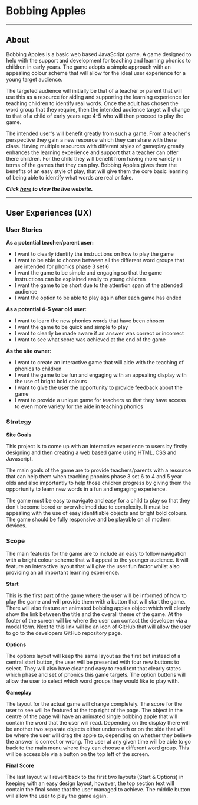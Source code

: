 # Bobbing Apples

---

## About

Bobbing Apples is a basic web based JavaScript game. A game designed to help with the support and development for teaching and learning phonics to children in early years. The game adopts a simple approach with an appealing colour scheme that will allow for the ideal user experience for a young target audience.

The targeted audience will initially be that of a teacher or parent that will use this as a resource for aiding and supporting the learning experience for teaching children to identify real words. Once the adult has chosen the word group that they require, then the intended audience target will change to that of a child of early years age 4-5 who will then proceed to play the game.

The intended user's will benefit greatly from such a game. From a teacher's perspective they gain a new resource which they can share with there class. Having multiple resources with different styles of gameplay greatly enhances the learning experience and support that a teacher can offer there children. For the child they will benefit from having more variety in terms of the games that they can play. Bobbing Apples gives them the benefits of an easy style of play, that will give them the core basic learning of being able to identify what words are real or fake.

***Click **[here]()** to view the live website.***

---

## User Experiences (UX)

### **User Stories**

**As a potential teacher/parent user:**

+ I want to clearly identify the instructions on how to play the game
+ I want to be able to choose between all the different word groups that are intended for phonics phase 3 set 6
+ I want the game to be simple and engaging so that the game instructions can be explained easily to young children
+ I want the game to be short due to the attention span of the attended audience
+ I want the option to be able to play again after each game has ended

**As a potential 4-5 year old user:**

+ I want to learn the new phonics words that have been chosen
+ I want the game to be quick and simple to play
+ I want to clearly be made aware if an answer was correct or incorrect
+ I want to see what score was achieved at the end of the game

**As the site owner:**

+ I want to create an interactive game that will aide with the teaching of phonics to children
+ I want the game to be fun and engaging with an appealing display with the use of bright bold colours
+ I want to give the user the opportunity to provide feedback about the game
+ I want to provide a unique game for teachers so that they have access to even more variety for the aide in teaching phonics

### **Strategy**

**Site Goals**

This project is to come up with an interactive experience to users by firstly designing and then creating a web based game using HTML, CSS and Javascript.

The main goals of the game are to provide teachers/parents with a resource that can help them when teaching phonics phase 3 set 6 to 4 and 5 year olds and also importantly to help those children progress by giving them the opportunity to learn new words in a fun and engaging experience.

The game must be easy to navigate and easy for a child to play so that they don't become bored or overwhelmed due to complexity. It must be appealing with the use of easy identifiable objects and bright bold colours. The game should be fully responsive and be playable on all modern devices.

### **Scope**

The main features for the game are to include an easy to follow navigation with a bright colour scheme that will appeal to the younger audience. It will feature an interactive layout that will give the user fun factor whilst also providing an all important learning experience.

**Start**

This is the first part of the game where the user will be informed of how to play the game and will provide them with a button that will start the game. There will also feature an animated bobbing apples object which will clearly show the link between the title and the overall theme of the game. At the footer of the screen will be where the user can contact the developer via a modal form. Next to this link will be an icon of GitHub that will allow the user to go to the developers GitHub repository page.

**Options**

The options layout will keep the same layout as the first but instead of a central start button, the user will be presented with four new buttons to select. They will also have clear and easy to read text that clearly states which phase and set of phonics this game targets. The option buttons will allow the user to select which word groups they would like to play with.

**Gameplay**

The layout for the actual game will change completely. The score for the user to see will be featured at the top right of the page. The object in the centre of the page will have an animated single bobbing apple that will contain the word that the user will read. Depending on the display there will be another two separate objects either underneath or on the side that will be where the user will drag the apple to, depending on whether they believe the answer is correct or wrong. The user at any given time will be able to go back to the main menu where they can choose a different word group. This will be accessible via a button on the top left of the screen.

**Final Score**

The last layout will revert back to the first two layouts (Start & Options) in keeping with an easy design layout, however, the top section text will contain the final score that the user managed to achieve. The middle button will allow the user to play the game again.